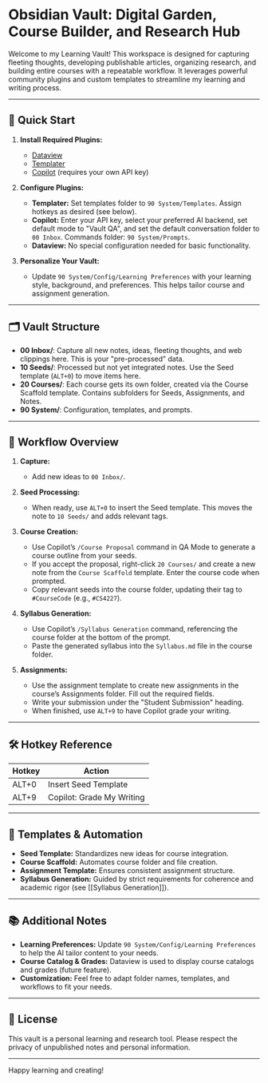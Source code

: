 # Obsidian Vault: Digital Garden, Course Builder, and Research Hub

Welcome to my Learning Vault! This workspace is designed for capturing fleeting thoughts, developing publishable articles, organizing research, and building entire courses with a repeatable workflow. It leverages powerful community plugins and custom templates to streamline my learning and writing process.

---

## 🚀 Quick Start

1. **Install Required Plugins:**
   - [Dataview](https://github.com/blacksmithgu/obsidian-dataview)
   - [Templater](https://github.com/SilentVoid13/Templater)
   - [Copilot](https://github.com/edward-borland/obsidian-copilot) (requires your own API key)

2. **Configure Plugins:**
   - **Templater:** Set templates folder to `90 System/Templates`. Assign hotkeys as desired (see below).
   - **Copilot:** Enter your API key, select your preferred AI backend, set default mode to "Vault QA", and set the default conversation folder to `00 Inbox`. Commands folder: `90 System/Prompts`.
   - **Dataview:** No special configuration needed for basic functionality.

3. **Personalize Your Vault:**
   - Update `90 System/Config/Learning Preferences` with your learning style, background, and preferences. This helps tailor course and assignment generation.

---

## 🗂️ Vault Structure

- **00 Inbox/**: Capture all new notes, ideas, fleeting thoughts, and web clippings here. This is your "pre-processed" data.
- **10 Seeds/**: Processed but not yet integrated notes. Use the Seed template (`ALT+0`) to move items here.
- **20 Courses/**: Each course gets its own folder, created via the Course Scaffold template. Contains subfolders for Seeds, Assignments, and Notes.
- **90 System/**: Configuration, templates, and prompts.

---

## 🔄 Workflow Overview

1. **Capture:**  
   - Add new ideas to `00 Inbox/`.

2. **Seed Processing:**  
   - When ready, use `ALT+0` to insert the Seed template. This moves the note to `10 Seeds/` and adds relevant tags.

3. **Course Creation:**  
   - Use Copilot’s `/Course Proposal` command in QA Mode to generate a course outline from your seeds.
   - If you accept the proposal, right-click `20 Courses/` and create a new note from the `Course Scaffold` template. Enter the course code when prompted.
   - Copy relevant seeds into the course folder, updating their tag to `#CourseCode` (e.g., `#CS4227`).

4. **Syllabus Generation:**  
   - Use Copilot’s `/Syllabus Generation` command, referencing the course folder at the bottom of the prompt.
   - Paste the generated syllabus into the `Syllabus.md` file in the course folder.

5. **Assignments:**  
   - Use the assignment template to create new assignments in the course’s Assignments folder. Fill out the required fields.
   - Write your submission under the "Student Submission" heading.
   - When finished, use `ALT+9` to have Copilot grade your writing.

---

## 🛠️ Hotkey Reference

| Hotkey   | Action                                  |
|----------|-----------------------------------------|
| ALT+0    | Insert Seed Template                    |
| ALT+9    | Copilot: Grade My Writing               |

---

## 🧩 Templates & Automation

- **Seed Template:** Standardizes new ideas for course integration.
- **Course Scaffold:** Automates course folder and file creation.
- **Assignment Template:** Ensures consistent assignment structure.
- **Syllabus Generation:** Guided by strict requirements for coherence and academic rigor (see [[Syllabus Generation]]).

---

## 📚 Additional Notes

- **Learning Preferences:** Update `90 System/Config/Learning Preferences` to help the AI tailor content to your needs.
- **Course Catalog & Grades:** Dataview is used to display course catalogs and grades (future feature).
- **Customization:** Feel free to adapt folder names, templates, and workflows to fit your needs.

---

## 📖 License

This vault is a personal learning and research tool. Please respect the privacy of unpublished notes and personal information.

---

Happy learning and creating!
